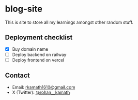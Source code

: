 # blog-site
This is site to store all my learnings amongst other random stuff.

## Deployment checklist

- [X] Buy domain name
- [ ] Deploy backend on railway
- [ ] Deploy frontend on vercel

## Contact
- Email: [rkamath1610@gmail.com](mailto:rkamath1610@gmail.com)
- X (Twitter): [@rohan__kamath](https://twitter.com/rohan__kamath)
